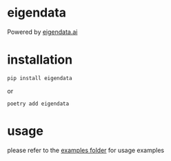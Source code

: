 # eigendata

Powered by [eigendata.ai](https://eigendata.ai)

# installation

`pip install eigendata`

or

`poetry add eigendata`

# usage

please refer to the [examples folder](./examples/) for usage examples
